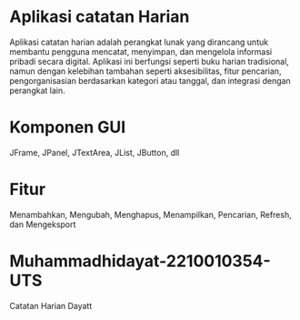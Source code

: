 # Aplikasi catatan Harian
Aplikasi catatan harian adalah perangkat lunak yang dirancang untuk membantu pengguna mencatat, menyimpan, dan mengelola informasi pribadi secara digital. Aplikasi ini berfungsi seperti buku harian tradisional, namun dengan kelebihan tambahan seperti aksesibilitas, fitur pencarian, pengorganisasian berdasarkan kategori atau tanggal, dan integrasi dengan perangkat lain.

# Komponen GUI
JFrame, JPanel, JTextArea, JList, JButton, dll

# Fitur
Menambahkan, Mengubah, Menghapus, Menampilkan, Pencarian, Refresh, dan Mengeksport

# Muhammadhidayat-2210010354-UTS
 Catatan Harian Dayatt
